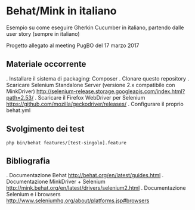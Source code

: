 # Behat/Mink in italiano
Esempio su come eseguire Gherkin Cucumber in italiano, partendo dalle user story (sempre in italiano)

Progetto allegato al meeting PugBO del 17 marzo 2017

## Materiale occorrente

. Installare il sistema di packaging: Composer
. Clonare questo repository
. Scaricare Selenium Standalone Server (versione 2.x compatibile con MinkDriver) http://selenium-release.storage.googleapis.com/index.html?path=2.53/
. Scaricare il Firefox WebDriver per Selenium https://github.com/mozilla/geckodriver/releases/
. Configurare il proprio behat.yml

## Svolgimento dei test

`php bin/behat features/[test-singolo].feature`

## Bibliografia

. Documentazione Behat http://behat.org/en/latest/guides.html
. Documentazione MinkDriver + Selenium http://mink.behat.org/en/latest/drivers/selenium2.html
. Documentazione Selenium e i browsers http://www.seleniumhq.org/about/platforms.jsp#browsers

